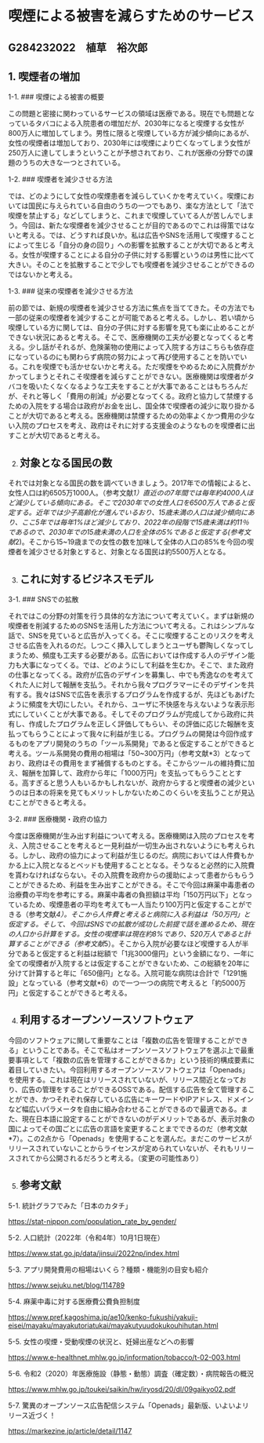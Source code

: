 # 喫煙による被害を減らすためのサービス

## G284232022　植草　裕次郎

## 1. 喫煙者の増加

1-1. ### 喫煙による被害の概要

 この問題と密接に関わっているサービスの領域は医療である。現在でも問題となっているタバコによる入院患者の増加だが、2030年になると喫煙する女性が800万人に増加してしまう。男性に限ると喫煙している方が減少傾向にあるが、女性の喫煙者は増加しており、2030年には喫煙により亡くなってしまう女性が250万人に達してしまうということが予想されており、これが医療の分野での課題のうちの大きな一つとされている。

1-2. ### 喫煙者を減少させる方法

 では、どのようにして女性の喫煙患者を減らしていくかを考えていく。喫煙においては国民に与えられている自由のうちの一つでもあり、楽な方法として「法で喫煙を禁止する」などしてしまうと、これまで喫煙していてる人が苦しんでしまう。今回は、新たな喫煙者を減少させることが目的であるのでこれは得策ではないと考える。では、どうすれば良いか。私は広告やSNSを活用して喫煙することによって生じる「自分の身の回り」への影響を拡散することが大切であると考える。女性が喫煙することによる自分の子供に対する影響というのは男性に比べて大きい。そのことを拡散することで少しでも喫煙者を減少させることができるのではないかと考える。

1-3. ### 従来の喫煙者を減少させる方法

 前の節では、新規の喫煙者を減少させる方法に焦点を当ててきた。その方法でも一部の従来の喫煙者を減少することが可能であると考える。しかし、若い頃から喫煙している方に関しては、自分の子供に対する影響を見ても楽に止めることができない状況にあると考える。そこで、医療機関の工夫が必要となってくると考える。少し話がそれるが、危険薬物の使用によって入院する方はこちらも依存症になっているのにも関わらず病院の努力によって再び使用することを防いでいる。これを喫煙でも活かせないかと考える。ただ喫煙をやめるために入院費がかかってしまうとそれこそ喫煙者を減らすことができない。医療機関は喫煙者がタバコを吸いたくなくなるような工夫をすることが大事であることはもちろんだが、それと等しく「費用の削減」が必要となってくる。政府と協力して禁煙するための入院をする場合は政府がお金を出し、国全体で喫煙者の減少に取り掛かることが大切であると考える。医療機関は禁煙するための効率よくかつ費用の少ない入院のプロセスを考え、政府はそれに対する支援金のようなものを喫煙者に出すことが大切であると考える。

2. ## 対象となる国民の数

 それでは対象となる国民の数を調べていきましょう。2017年での情報によると、女性人口は約6505万1000人。（参考文献*1）直近のの7年間では毎年約4000人ほど減少している傾向にある。そこで2030年での女性人口を6500万人であると仮定する。近年では少子高齢化が進んでいるおり、15歳未満の人口は減少傾向にあり、ここ5年では毎年1%ほど減少しており、2022年の段階で15歳未満は約11％であるので、2030年での15歳未満の人口を全体の5%であると仮定する(参考文献*2)。そこから15~19歳までの女性の数を加味して全体の人口の85%を今回の喫煙者を減少させる対象とすると、対象となる国民は約5500万人となる。

3. ## これに対するビジネスモデル

3-1. ### SNSでの拡散

 それではこの分野の対策を行う具体的な方法について考えていく。まずは新規の喫煙者を削減するためのSNSを活用した方法について考える。これはシンプルな話で、SNSを見ていると広告が入ってくる。そこに喫煙することのリスクを考えさせる広告を入れるのだ。しつこく挿入してしまうとユーザも鬱陶しくなってしまうため、頻度も工夫する必要がある。広告においては作成する人のデザイン能力も大事になってくる。では、どのようにして利益を生むか。そこで、また政府の仕事となってくる。政府が広告のデザインを募集し、中でも秀逸なのを考えてくれた人に対して報酬を支払う。それから我々プログラマーにそのデザインを共有する。我々はSNSで広告を表示するプログラムを作成するが、先ほどもあげたように頻度を大切にしたい。それから、ユーザに不快感を与えないような表示形式にしていくことが大事である。そしてそのプログラムが完成してから政府に共有し、作成したプログラムを正しく評価してもらい、その評価に応じた報酬を支払ってもらうことによって我々に利益が生じる。プログラムの開発は今回作成するものをアプリ開発のうちの「ツール系開発」であると仮定することができると考える。ツール系開発の費用の相場は「50~300万円」（参考文献*3）となっており、政府はその費用をまず補償するものとする。そこからツールの維持費に加え、報酬を加算して、政府から年に「1000万円」を支払ってもらうこととする。高すぎると思う人もいるかもしれないが、政府からすると喫煙者の減少というのは日本の将来を見てもメリットしかないためこのくらいを支払うことが見込むことができると考える。

3-2. ### 医療機関・政府の協力

 今度は医療機関が生み出す利益について考える。医療機関は入院のプロセスを考え、入院させることを考えると一見利益が一切生み出されないようにも考えられる。しかし、政府の協力によって利益が生じるのだ。病院においては人件費もかかる上に入院となるとベッドも使用することとなる。そうなると必然的に入院費を貰わなければならない。その入院費を政府からの援助によって患者からもらうことができるため、利益を生み出すことができる。そこで今回は麻薬中毒患者の治療費の平均を参考にする。麻薬中毒者の負担額は平均「150万円以下」となっているため、喫煙患者の平均を考えても一人当たり100万円と仮定することができる（参考文献*4）。そこから人件費と考えると病院に入る利益は「50万円」と仮定する。そして、今回はSNSでの拡散が成功した前提で話を進めるため、現在の人口から計算をする。女性の喫煙率は現在約8%であり、520万人であると計算することができる（参考文献*5）。そこから入院が必要なほど喫煙する人が半分であると仮定すると利益は総額で「1兆3000億円」という金額になり、一年に全ての喫煙者が入院するとは仮定することができないため、この総額を20年に分けて計算すると年に「650億円」となる。入院可能な病院は合計で「1291施設」となっている（参考文献*6）ので一つ一つの病院で考えると「約5000万円」と仮定することができると考える。

4. ## 利用するオープンソースソフトウェア

 今回のソフトウェアに関して重要なことは「複数の広告を管理することができる」ということである。そこで私はオープンソースソフトウェアを選ぶ上で最重要事項として「複数の広告を管理することができるか」という技術的構成要素に着目していきたい。今回利用するオープンソースソフトウェアは「Openads」を使用する。これは現在はリリースされていないが、リリース間近となっており、広告の管理をすることができるOSSである。配信する広告を全て管理することができ、かつそれぞれ保存している広告にキーワードやIPアドレス、ドメインなど幅広いパラメータを自由に組み合わせることができるので最適である。また、現在日本語に設定することができないのがデメリットであるが、表示対象の国によってその国ごとに広告の言語を変更することまでできるのだ（参考文献*7）。この2点から「Openads」を使用することを選んだ。まだこのサービスがリリースされていないことからライセンスが定められていないが、それもリリースされてから公開されるだろうと考える。（変更の可能性あり）

5. ## 参考文献

5-1. 統計グラフでみた「日本のカタチ」

https://stat-nippon.com/population_rate_by_gender/

5-2. 人口統計（2022年（令和4年）10月1日現在）

https://www.stat.go.jp/data/jinsui/2022np/index.html

5-3. アプリ開発費用の相場はいくら？種類・機能別の目安も紹介

https://www.sejuku.net/blog/114789

5-4. 麻薬中毒に対する医療費公費負担制度

https://www.pref.kagoshima.jp/ae10/kenko-fukushi/yakuji-eisei/mayaku/mayakutoriatukai/mayakutyuudokukouhihutan.html

5-5. 女性の喫煙・受動喫煙の状況と、妊婦出産などへの影響

https://www.e-healthnet.mhlw.go.jp/information/tobacco/t-02-003.html

5-6. 令和2（2020）年医療施設（静態・動態）調査（確定数）・病院報告の概況

https://www.mhlw.go.jp/toukei/saikin/hw/iryosd/20/dl/09gaikyo02.pdf

5-7. 驚異のオープンソース広告配信システム「Openads」最新版、いよいよリリース近づく！

https://markezine.jp/article/detail/1147
